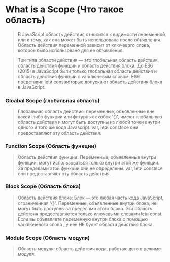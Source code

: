 # What is a Scope (Что такое область)
>В JavaScript область действия относится к видимости переменной или к тому, как она может быть использована после объявления. Область действия переменной зависит от ключевого слова, которое было использовано для ее объявления.

>Три типа области действия — это глобальная область действия, область действия функции и область действия блока. До ES6 (2015) в JavaScript были только глобальная область действия и область действия функции с varключевым словом. ES6 представил letи constкоторые допускают область действия блока в JavaScript.
### Gloabal Scope (глобальная область)
>Глобальная область действия: переменные, объявленные вне какой-либо функции или фигурных скобок '{}', имеют глобальную область действия и могут быть доступны из любой точки внутри одного и того же кода Javascript. var, letи constвсе они предоставляют эту область действия.
### Function Scope (Область функции)
>Область действия функции: Переменные, объявленные внутри функции, могут использоваться только внутри этой же функции. За пределами этой функции они не определены. var, letи constвсе они предоставляют эту область действия.
### Block Scope (Область блока)
>Область действия блока: Блок — это любая часть кода JavaScript, ограниченная '{}'. Переменные, объявленные внутри блока, не могут быть доступны за пределами этого блока. Эта область действия предоставляется только ключевыми словами letи const. Если вы объявляете переменную внутри блока с помощью varключевого слова , у нее НЕ будет области действия блока.
### Module Scope (Область модуля)
>Область модуля: область действия кода, работающего в режиме модуля.
